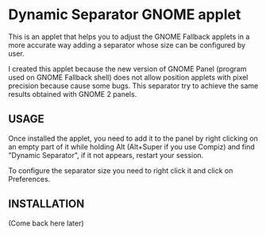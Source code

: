 Dynamic Separator GNOME applet
==============================

This is an applet that helps you to adjust the GNOME Fallback applets
in a more accurate way adding a separator whose size can be configured
by user.

I created this applet because the new version of GNOME Panel (program
used on GNOME Fallback shell) does not allow position applets with
pixel precision because cause some bugs. This separator try to achieve
the same results obtained with GNOME 2 panels.


USAGE
-----

Once installed the applet, you need to add it to the panel by right
clicking on an empty part of it while holding Alt (Alt+Super if you
use Compiz) and find "Dynamic Separator", if it not appears, restart
your session.

To configure the separator size you need to right click it and click
on Preferences.


INSTALLATION
------------

(Come back here later)
